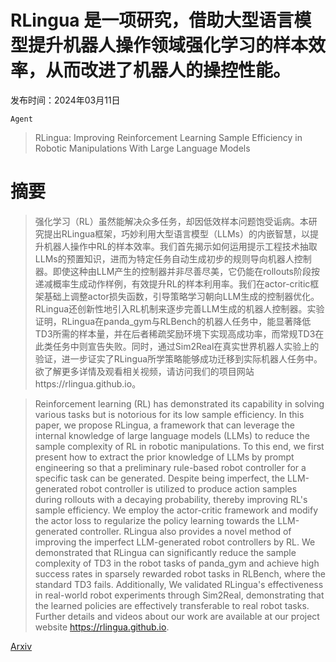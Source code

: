 # RLingua 是一项研究，借助大型语言模型提升机器人操作领域强化学习的样本效率，从而改进了机器人的操控性能。

发布时间：2024年03月11日

`Agent`

> RLingua: Improving Reinforcement Learning Sample Efficiency in Robotic Manipulations With Large Language Models

# 摘要

> 强化学习（RL）虽然能解决众多任务，却因低效样本问题饱受诟病。本研究提出RLingua框架，巧妙利用大型语言模型（LLMs）的内嵌智慧，以提升机器人操作中RL的样本效率。我们首先揭示如何运用提示工程技术抽取LLMs的预置知识，进而为特定任务自动生成初步的规则导向机器人控制器。即使这种由LLM产生的控制器并非尽善尽美，它仍能在rollouts阶段按递减概率生成动作样例，有效提升RL的样本利用率。我们在actor-critic框架基础上调整actor损失函数，引导策略学习朝向LLM生成的控制器优化。RLingua还创新性地引入RL机制来逐步完善LLM生成的机器人控制器。实验证明，RLingua在panda_gym与RLBench的机器人任务中，能显著降低TD3所需的样本量，并在后者稀疏奖励环境下实现高成功率，而常规TD3在此类任务中则宣告失败。同时，通过Sim2Real在真实世界机器人实验上的验证，进一步证实了RLingua所学策略能够成功迁移到实际机器人任务中。欲了解更多详情及观看相关视频，请访问我们的项目网站https://rlingua.github.io。

> Reinforcement learning (RL) has demonstrated its capability in solving various tasks but is notorious for its low sample efficiency. In this paper, we propose RLingua, a framework that can leverage the internal knowledge of large language models (LLMs) to reduce the sample complexity of RL in robotic manipulations. To this end, we first present how to extract the prior knowledge of LLMs by prompt engineering so that a preliminary rule-based robot controller for a specific task can be generated. Despite being imperfect, the LLM-generated robot controller is utilized to produce action samples during rollouts with a decaying probability, thereby improving RL's sample efficiency. We employ the actor-critic framework and modify the actor loss to regularize the policy learning towards the LLM-generated controller. RLingua also provides a novel method of improving the imperfect LLM-generated robot controllers by RL. We demonstrated that RLingua can significantly reduce the sample complexity of TD3 in the robot tasks of panda_gym and achieve high success rates in sparsely rewarded robot tasks in RLBench, where the standard TD3 fails. Additionally, We validated RLingua's effectiveness in real-world robot experiments through Sim2Real, demonstrating that the learned policies are effectively transferable to real robot tasks. Further details and videos about our work are available at our project website https://rlingua.github.io.

[Arxiv](https://arxiv.org/abs/2403.06420)